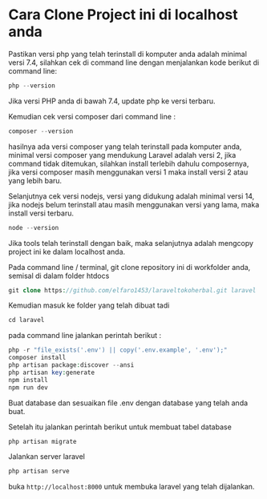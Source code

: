 # Cara Clone Project ini di localhost anda

Pastikan versi php yang telah terinstall di komputer anda adalah minimal versi 7.4, silahkan cek di command line dengan menjalankan kode berikut di command line:

```php
php --version
```

Jika versi PHP anda di bawah 7.4, update php ke versi terbaru.

Kemudian cek versi composer dari command line :

```php
composer --version
```

hasilnya ada versi composer yang telah terinstall pada komputer anda, minimal versi composer yang mendukung Laravel adalah versi 2, jika command tidak ditemukan, silahkan install terlebih dahulu composernya, jika versi composer masih menggunakan versi 1 maka install versi 2 atau yang lebih baru.

Selanjutnya cek versi nodejs, versi yang didukung adalah minimal versi 14, jika nodejs belum terinstall atau masih menggunakan versi yang lama, maka install versi terbaru.

```php
node --version
```

Jika tools telah terinstall dengan baik, maka selanjutnya adalah mengcopy project ini ke dalam localhost anda.

Pada command line / terminal, git clone repository ini di workfolder anda, semisal di dalam folder htdocs

```php
git clone https://github.com/elfaro1453/laraveltokoherbal.git laravel
```

Kemudian masuk ke folder yang telah dibuat tadi

```php
cd laravel
```

pada command line jalankan perintah berikut :

```php
php -r "file_exists('.env') || copy('.env.example', '.env');"
composer install
php artisan package:discover --ansi
php artisan key:generate
npm install
npm run dev
```

Buat database dan sesuaikan file .env dengan database yang telah anda buat.

Setelah itu jalankan perintah berikut untuk membuat tabel database

```php
php artisan migrate
```

Jalankan server laravel

```php
php artisan serve
```

buka `http://localhost:8000` untuk membuka laravel yang telah dijalankan.
